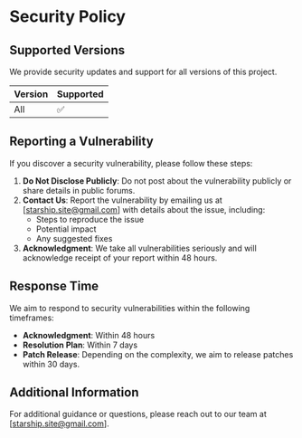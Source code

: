 # Security Policy

## Supported Versions

We provide security updates and support for all versions of this project.

| Version | Supported          |
| ------- | ------------------ |
| All     | :white_check_mark: |

## Reporting a Vulnerability

If you discover a security vulnerability, please follow these steps:

1. **Do Not Disclose Publicly**: Do not post about the vulnerability publicly or share details in public forums.
2. **Contact Us**: Report the vulnerability by emailing us at [starship.site@gmail.com] with details about the issue, including:
   - Steps to reproduce the issue
   - Potential impact
   - Any suggested fixes
3. **Acknowledgment**: We take all vulnerabilities seriously and will acknowledge receipt of your report within 48 hours.

## Response Time

We aim to respond to security vulnerabilities within the following timeframes:

- **Acknowledgment**: Within 48 hours
- **Resolution Plan**: Within 7 days
- **Patch Release**: Depending on the complexity, we aim to release patches within 30 days.

## Additional Information

For additional guidance or questions, please reach out to our team at [starship.site@gmail.com].
